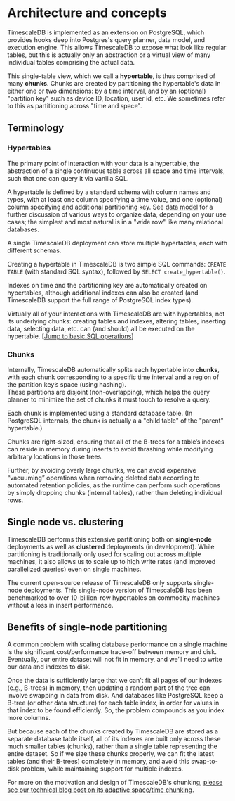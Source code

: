 # Architecture and concepts

TimescaleDB is implemented as an extension on PostgreSQL, which provides hooks
deep into Postgres's query planner, data model, and execution engine.  This
allows TimescaleDB to expose what look like regular tables, but this is
actually only an abstraction or a virtual view of many individual tables
comprising the actual data.

This single-table view, which we call a **hypertable**, is thus comprised of
many **chunks**.  Chunks are created by partitioning the hypertable's data in
either one or two dimensions:
by a time interval, and by an (optional) "partition key" such as
device ID, location, user id, etc.  We sometimes refer to this as
partitioning across "time and space".

## Terminology

### Hypertables
The primary point of interaction with your data is a hypertable,
the abstraction of a single continuous table across all
space and time intervals, such that one can query it via vanilla SQL.

A hypertable is defined by a standard schema with column names and
types, with at least one column specifying a time value, and
one (optional) column specifying and additional partitioning key.
See [data model](/data-model) for a further discussion of various ways to
organize data, depending on your use cases;
the simplest and most natural is in a "wide row" like many
relational databases.

A single TimescaleDB deployment can store multiple hypertables, each
with different schemas.

Creating a hypertable in TimescaleDB is two simple SQL commands: `CREATE TABLE`
(with standard SQL syntax), followed by `SELECT create_hypertable()`.  

Indexes on time and the partitioning key are automatically created on hypertables, although additional indexes can also be created (and TimescaleDB support the full range of PostgreSQL index types).

Virtually all of your interactions with TimescaleDB are with hypertables,
not its underlying chunks:  creating tables and indexes, altering tables, inserting data, selecting data, etc. can (and should) all be executed on the hypertable.  [[Jump to basic SQL operations](/basic-operations)]

### Chunks

Internally, TimescaleDB automatically splits each
hypertable into **chunks**, with each chunk corresponding to a specific time
interval and a region of the partition key’s space (using hashing).  
These partitions are disjoint (non-overlapping), which helps the query planner
to minimize the set of chunks it must touch to resolve a query.

Each chunk is implemented using a standard database table.  (In PostgreSQL
internals, the chunk is actually a a "child table" of the "parent" hypertable.)

Chunks are right-sized, ensuring that all of the B-trees for a table’s
indexes can reside in memory during inserts to avoid thrashing while
modifying arbitrary locations in those trees.

Further, by avoiding
overly large chunks, we can avoid expensive “vacuuming” operations when
removing deleted data according to automated retention policies, as the
runtime can perform such operations by simply dropping chunks (internal
tables), rather than deleting individual rows.


## Single node vs. clustering


TimescaleDB performs this extensive partitioning both on **single-node**
deployments as well as **clustered** deployments (in development).  While
partitioning is traditionally only used for scaling out across multiple
machines, it also allows us to scale up to high write rates (and improved
parallelized queries) even on single machines.

The current open-source release of TimescaleDB only supports single-node
deployments. This single-node version of TimescaleDB has been benchmarked to
over 10-billion-row hypertables on commodity machines without a loss in insert
performance.

## Benefits of single-node partitioning

A common problem with scaling database performance on a single machine
is the significant cost/performance trade-off between memory and disk.
Eventually, our entire dataset will not fit in memory, and we’ll need
to write our data and indexes to disk.

Once the data is sufficiently large that we can’t fit all pages of our indexes
(e.g., B-trees) in memory, then updating a random part of the tree can involve
swapping in data from disk.  And databases like PostgreSQL keep a B-tree (or
other data structure) for each table index, in order for values in that
index to be found efficiently. So, the problem compounds as you index more
columns.

But because each of the chunks created by TimescaleDB are stored as a separate
database table itself, all of its indexes are built only across these much
smaller tables (chunks), rather than a single table representing the entire
dataset. So if we size these chunks properly, we can fit the latest tables
(and their B-trees) completely in memory, and avoid this swap-to-disk problem,
while maintaining support for multiple indexes.

For more on the motivation and design of TimescaleDB's chunking, [please see
our technical blog post on its adaptive space/time
chunking](https://blog.timescale.com/time-series-data-why-and-how-to-use-a-relational-database-instead-of-nosql-d0cd6975e87c#2362).

<!--- Picture of blog post -->
